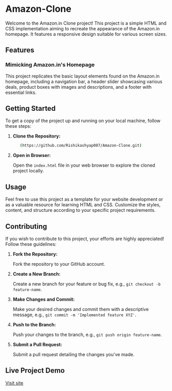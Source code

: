 # Amazon-Clone

Welcome to the Amazon.in Clone project! This project is a simple HTML and CSS implementation aiming to recreate the appearance of the Amazon.in homepage. It features a responsive design suitable for various screen sizes.

## Features

### Mimicking Amazon.in's Homepage

This project replicates the basic layout elements found on the Amazon.in homepage, including a navigation bar, a header slider showcasing various deals, product boxes with images and descriptions, and a footer with essential links.

## Getting Started

To get a copy of the project up and running on your local machine, follow these steps:

1. **Clone the Repository:**

    ```bash
       (https://github.com/Rishikashyap007/Amazon-Clone.git)
    ```

2. **Open in Browser:**

    Open the `index.html` file in your web browser to explore the cloned project locally.

## Usage

Feel free to use this project as a template for your website development or as a valuable resource for learning HTML and CSS. Customize the styles, content, and structure according to your specific project requirements.

## Contributing

If you wish to contribute to this project, your efforts are highly appreciated! Follow these guidelines:

1. **Fork the Repository:**

    Fork the repository to your GitHub account.

2. **Create a New Branch:**

    Create a new branch for your feature or bug fix, e.g., `git checkout -b feature-name`.

3. **Make Changes and Commit:**

    Make your desired changes and commit them with a descriptive message, e.g., `git commit -m 'Implemented feature XYZ'`.

4. **Push to the Branch:**

    Push your changes to the branch, e.g., `git push origin feature-name`.

5. **Submit a Pull Request:**

    Submit a pull request detailing the changes you've made.

   
## Live Project Demo

[Visit site](https://rishikashyap007.github.io/Amazon-Clone/)
